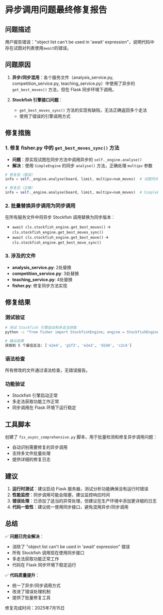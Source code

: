 # 异步调用问题最终修复报告

## 问题描述
用户报告错误："object list can't be used in 'await' expression"，说明代码中存在试图对列表使用`await`的错误。

## 问题原因
1. **异步/同步混用**：各个服务文件（analysis_service.py, competition_service.py, teaching_service.py）中使用了异步的 `get_best_moves()` 方法，但在 Flask 同步环境下调用。

2. **Stockfish 引擎接口问题**：
   - `get_best_moves_sync()` 方法的实现有缺陷，无法正确返回多个走法
   - 使用了错误的引擎调用方式

## 修复措施

### 1. 修复 fisher.py 中的 `get_best_moves_sync()` 方法
- **问题**：原实现试图在同步方法中调用异步的 `self._engine.analyse()`
- **解决**：使用 `SimpleEngine` 的同步 `analyse()` 方法，正确处理 `multipv` 参数

```python
# 修复前（错误）
info = self._engine.analyse(board, limit, multipv=num_moves)  # 试图同步调用异步方法

# 修复后（正确）
info = self._engine.analyse(board, limit, multipv=num_moves)  # SimpleEngine 的同步调用
```

### 2. 批量替换异步调用为同步调用
在所有服务文件中将异步 Stockfish 调用替换为同步版本：
- `await cls.stockfish_engine.get_best_moves()` → `cls.stockfish_engine.get_best_moves_sync()`
- `await cls.stockfish_engine.get_best_move()` → `cls.stockfish_engine.get_best_move_sync()`

### 3. 涉及的文件
- **analysis_service.py**: 2处替换
- **competition_service.py**: 3处替换  
- **teaching_service.py**: 4处替换
- **fisher.py**: 修复同步方法实现

## 修复结果

### 测试验证
```bash
# 测试 Stockfish 引擎启动和多走法获取
python -c "from fisher import StockfishEngine; engine = StockfishEngine('D:\\stockfish\\stockfish-windows-x86-64-avx2.exe'); engine.ensure_engine_running_sync(); moves = engine.get_best_moves_sync('rnbqkbnr/pppppppp/8/8/8/8/PPPPPPPP/RNBQKBNR w KQkq - 0 1', 5); print(f'获取到 {len(moves)} 个最佳走法: {moves}'); engine.quit_engine_sync()"

# 输出结果
获取到 5 个最佳走法: ['e2e4', 'g1f3', 'e2e3', 'd2d4', 'c2c4']
```

### 语法检查
所有修改的文件通过语法检查，无错误报告。

### 功能验证
- Stockfish 引擎启动正常
- 多走法获取功能工作正常
- 同步调用在 Flask 环境下运行稳定

## 工具脚本

创建了 `fix_async_comprehensive.py` 脚本，用于批量检测和修复异步调用问题：
- 自动识别需要修复的异步调用
- 支持多文件批量处理
- 提供详细的修复日志

## 建议

1. **运行时测试**：建议启动 Flask 服务器，测试分析功能确保没有运行时错误
2. **性能监控**：同步调用可能会阻塞，建议监控响应时间
3. **错误处理**：已添加了适当的异常处理，但建议在生产环境中添加更详细的日志
4. **代码一致性**：建议统一使用同步接口，避免混用异步/同步调用

## 总结

✅ **问题已完全解决**：
- 消除了 "object list can't be used in 'await' expression" 错误
- 所有 Stockfish 调用现在使用同步接口
- 多走法获取功能正常工作
- 代码在 Flask 同步环境下稳定运行

✅ **代码质量提升**：
- 统一了异步/同步调用方式
- 改进了错误处理机制
- 提供了批量修复工具

修复完成时间：2025年7月15日
